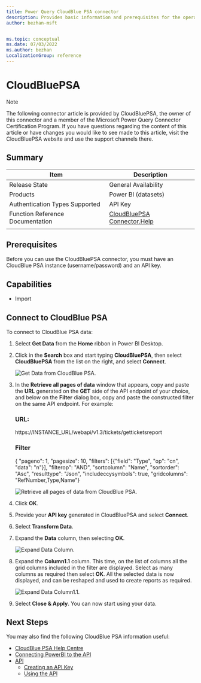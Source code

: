 ```yaml
---
title: Power Query CloudBlue PSA connector
description: Provides basic information and prerequisites for the operation of connector in conjuction with the API.
author: bezhan-msft


ms.topic: conceptual
ms.date: 07/03/2022
ms.author: bezhan 
LocalizationGroup: reference
---
```


# CloudBluePSA

>[!Note]
The following connector article is provided by CloudBluePSA, the owner of this connector and a member of the Microsoft Power Query Connector Certification Program. If you have questions regarding the content of this article or have changes you would like to see made to this article, visit the CloudBluePSA website and use the support channels there.


## Summary

| Item | Description |
| ---- | ----------- |
| Release State | General Availability |
| Products | Power BI (datasets)
| Authentication Types Supported | API Key |
| Function Reference Documentation | [CloudBluePSA Connector.Help](https://help.harmonypsa.com/articles/#!cloudblue-psa-4-28-publication/using-the-power-bi-connector)
| | |
## Prerequisites
Before you can use the CloudBluePSA connector, you must have an CloudBlue PSA instance (username/password) and an API key.


## Capabilities
* Import

## Connect to CloudBlue PSA

To connect to CloudBlue PSA data:

1. Select **Get Data** from the **Home** ribbon in Power BI Desktop. 

2. Click in the **Search** box and start typing **CloudBluePSA**, then select **CloudBluePSA** from the list on the right, and select **Connect**.

    ![Get Data from CloudBlue PSA.](./media/cloudblue-psa/getdata.png)


3. In the **Retrieve all pages of data** window that appears, copy and paste the **URL** generated on the **GET** side of the API endpoint of your choice, and below on the **Filter** dialog box, copy and paste the constructed filter on the same API endpoint. For example:

    ### URL: ### 
    https://INSTANCE_URL/webapi/v1.3/tickets/getticketsreport
    
    ### Filter ### 
    {  "pageno": 1,  "pagesize": 10,  "filters": [{"field": "Type", "op": "cn", "data": "n"}], "filterop": "AND",  "sortcolumn": "Name",  "sortorder": "Asc",  "resulttype": "Json",  "includeccysymbols": true,  "gridcolumns": "RefNumber,Type,Name"}

    ![Retrieve all pages of data from CloudBlue PSA.](./media/cloudblue-psa/retrieveallpagesofdata.png)

3. Click **OK**.

4. Provide your **API key** generated in CloudBluePSA and select **Connect**.

5. Select **Transform Data**.

6. Expand the **Data** column, then selecting **OK**.

    ![Expand Data Column.](./media/cloudblue-psa/expand1.png)


7. Expand the **Column1.1** column. This time, on the list of columns all the grid columns included in the filter are displayed. Select as many columns as required then select **OK**. 
All the selected data is now displayed, and can be reshaped and used to create reports as required.

    ![Expand Data Column1.1.](./media/cloudblue-psa/expand1.1.png)


8. Select **Close & Apply**. You can now start using your data.

 
  ## Next Steps
 You may also find the following CloudBlue PSA information useful:

 * [CloudBlue PSA Help Centre](https://help.harmonypsa.com/home/en-gb/)
 * [Connecting PowerBI to the API](https://help.harmonypsa.com/articles/#!cloudblue-psa-4-28-publication/connecting-powerbi-to-the-api)
 * [API](https://help.harmonypsa.com/articles/#!cloudblue-psa-4-28-publication/api)
    * [Creating an API Key](https://help.harmonypsa.com/articles/#!cloudblue-psa-4-28-publication/creating-an-api-key)
    * [Using the API](https://help.harmonypsa.com/articles/#!cloudblue-psa-4-28-publication/using-the-api)